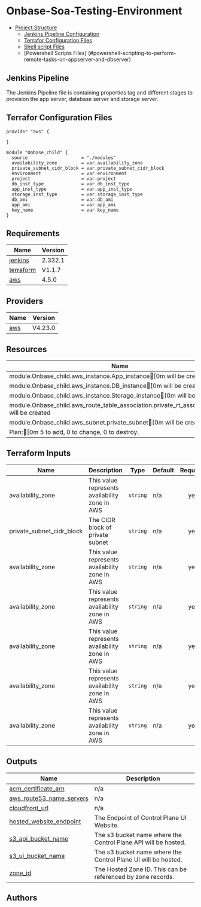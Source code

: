 # Onbase-Soa-Testing-Environment
- [Project Structure](#project-structure)  
    - [Jenkins Pipeline Configuration](#configure-and-run-jenkins-pipeline-jobs)
    - [Terrafor Configuration Files](#terraform-configurations)
    - [Shell script Files](#shell-scripting-to-perform-remote-tasks-on-jenkins-server)
    - [Powershell Scripts Files] (#powershell-scripting-to-perform-remote-tasks-on-appserver-and-dbserver)


## Jenkins Pipeline 
The Jenkins Pipeline file is containing properties tag and different stages to provision the app server, database server and storage server. 

<!-- BEGIN_TF_DOCS -->


## Terrafor Configuration Files

```hcl
provider "aws" {
  
}

module "Onbase_child" {
  source                    = "./modules"
  availability_zone         = var.availability_zone
  private_subnet_cidr_block = var.private_subnet_cidr_block
  environment               = var.environment
  project                   = var.project
  db_inst_type              = var.db_inst_type
  app_inst_type             = var.app_inst_type
  storage_inst_type         = var.storage_inst_type
  db_ami                    = var.db_ami
  app_ami                   = var.app_ami
  key_name                  = var.key_name
}
```

## Requirements

| Name | Version |
|------|---------|
| <a name="requirement_aws"></a> [jenkins](#requirement\_jenkins) | 2.332.1 |
| <a name="requirement_terraform"></a> [terraform](#requirement\_terraform) |  V1.1.7 |
| <a name="requirement_aws"></a> [aws](#requirement\_aws) | 4.5.0 |

## Providers

| Name | Version |
|------|---------|
| <a name="provider_aws"></a> [aws](#provider\_aws) | V4.23.0 |


## Resources

| Name |
|------|
| module.Onbase_child.aws_instance.App_instance[0m will be created|
| module.Onbase_child.aws_instance.DB_instance[0m will be created |
| module.Onbase_child.aws_instance.Storage_instance[0m will be created|
| module.Onbase_child.aws_route_table_association.private_rt_association[0m will be created|
|module.Onbase_child.aws_subnet.private_subnet[0m will be created |
| Plan:[0m 5 to add, 0 to change, 0 to destroy. |


## Terraform Inputs

| Name | Description | Type | Default | Required |
|------|-------------|------|---------|:--------:|
| availability_zone | This value represents availability zone in AWS | `string` | n/a | yes |
| private_subnet_cidr_block | The CIDR block of private subnet | `string` | n/a | yes |
| availability_zone | This value represents availability zone in AWS | `string` | n/a | yes |
| availability_zone | This value represents availability zone in AWS | `string` | n/a | yes |
| availability_zone | This value represents availability zone in AWS | `string` | n/a | yes |
| availability_zone | This value represents availability zone in AWS | `string` | n/a | yes |
| availability_zone | This value represents availability zone in AWS | `string` | n/a | yes |


## Outputs

| Name | Description |
|------|-------------|
| <a name="output_acm_certificate_arn"></a> [acm\_certificate\_arn](#output\_acm\_certificate\_arn) | n/a |
| <a name="output_aws_route53_name_servers"></a> [aws\_route53\_name\_servers](#output\_aws\_route53\_name\_servers) | n/a |
| <a name="output_cloudfront_url"></a> [cloudfront\_url](#output\_cloudfront\_url) | n/a |
| <a name="output_hosted_website_endpoint"></a> [hosted\_website\_endpoint](#output\_hosted\_website\_endpoint) | The Endpoint of Control Plane UI Website. |
| <a name="output_s3_api_bucket_name"></a> [s3\_api\_bucket\_name](#output\_s3\_api\_bucket\_name) | The s3 bucket name where the Control Plane API will be hosted. |
| <a name="output_s3_ui_bucket_name"></a> [s3\_ui\_bucket\_name](#output\_s3\_ui\_bucket\_name) | The s3 bucket name where the Control Plane UI will be hosted. |
| <a name="output_zone_id"></a> [zone\_id](#output\_zone\_id) | The Hosted Zone ID. This can be referenced by zone records. |


<!-- END_TF_DOCS -->

## Authors




